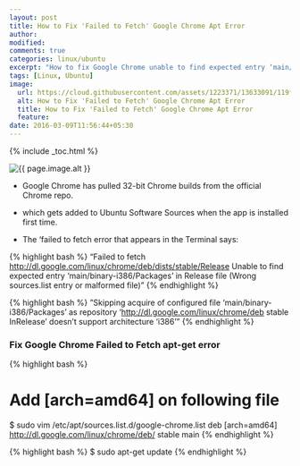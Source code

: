 ```yaml
---
layout: post
title: How to Fix 'Failed to Fetch' Google Chrome Apt Error
author:
modified:
comments: true
categories: linux/ubuntu
excerpt: "How to fix Google Chrome unable to find expected entry ‘main/binary-i386/Packages’ in Release file"
tags: [Linux, Ubuntu]
image:
  url: https://cloud.githubusercontent.com/assets/1223371/13633091/119fc2a6-e613-11e5-8e1a-697afff7448d.jpg
  alt: How to Fix 'Failed to Fetch' Google Chrome Apt Error
  title: How to Fix 'Failed to Fetch' Google Chrome Apt Error
  feature:
date: 2016-03-09T11:56:44+05:30
---
```


{% include _toc.html %}

<img src="{{ page.image.url }}" alt="{{ page.image.alt }}" title="{{ page.image.title }}">


* Google Chrome has pulled 32-bit Chrome builds from the official Chrome repo.
* which gets added to Ubuntu Software Sources when the app is installed first time.

* The ‘failed to fetch error that appears in the Terminal says:


{% highlight bash %}
“Failed to fetch http://dl.google.com/linux/chrome/deb/dists/stable/Release Unable to find expected entry ‘main/binary-i386/Packages’ in Release file (Wrong sources.list entry or malformed file)”
{% endhighlight %}

{% highlight bash %}
”Skipping acquire of configured file ‘main/binary-i386/Packages’ as repository ‘http://dl.google.com/linux/chrome/deb stable InRelease’ doesn’t support architecture ‘i386’”
{% endhighlight %}

### Fix Google Chrome Failed to Fetch apt-get error
{% highlight bash %}
# Add [arch=amd64] on following file
$ sudo vim /etc/apt/sources.list.d/google-chrome.list
deb [arch=amd64] http://dl.google.com/linux/chrome/deb/ stable main
{% endhighlight %}


{% highlight bash %}
$ sudo apt-get update
{% endhighlight %}

